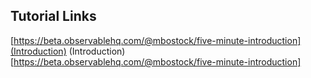 ## Tutorial Links
[https://beta.observablehq.com/@mbostock/five-minute-introduction](Introduction)
(Introduction)[https://beta.observablehq.com/@mbostock/five-minute-introduction]

